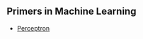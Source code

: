 ## Primers in Machine Learning

- [Perceptron](https://github.com/Devyanshu/primer/blob/master/Machine%20Learning/Perceptron.md)
